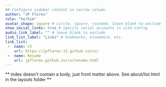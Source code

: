 ```yaml
---
## Configure sidebar content in narrow column
author: "JP Flores"
role: "he/him"
avatar_shape: square # circle, square, rounded, leave blank to exclude
show_social_links: true # specify social accounts in site config
audio_link_label: "" # leave blank to exclude
link_list_label: "Links" # bookmarks, elsewhere, etc.
link_list:
 -  name: CV
    url: https://jpflores-13.github.io/cv/
 -  name: Resume
    url: jpflores.github.io/cv/resume.html
---
```


** index doesn't contain a body, just front matter above.
See about/list.html in the layouts folder **